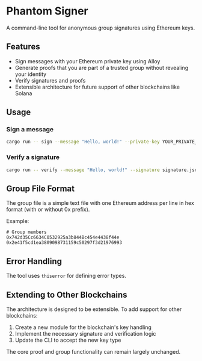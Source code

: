 # Phantom Signer

A command-line tool for anonymous group signatures using Ethereum keys.

## Features

- Sign messages with your Ethereum private key using Alloy
- Generate proofs that you are part of a trusted group without revealing your identity
- Verify signatures and proofs
- Extensible architecture for future support of other blockchains like Solana

## Usage

### Sign a message

```bash
cargo run -- sign --message "Hello, world!" --private-key YOUR_PRIVATE_KEY_HEX --group group.txt
```

### Verify a signature

```bash
cargo run -- verify --message "Hello, world!" --signature signature.json --group group.txt
```

## Group File Format

The group file is a simple text file with one Ethereum address per line in hex format (with or without 0x prefix).

Example:

```
# Group members
0x742d35Cc6634C0532925a3b844Bc454e4438f44e
0x2e41f5cd1ea3809098731159c50297f3d21976993
```

## Error Handling

The tool uses `thiserror` for defining error types.

## Extending to Other Blockchains

The architecture is designed to be extensible. To add support for other blockchains:

1. Create a new module for the blockchain's key handling
2. Implement the necessary signature and verification logic
3. Update the CLI to accept the new key type

The core proof and group functionality can remain largely unchanged.

